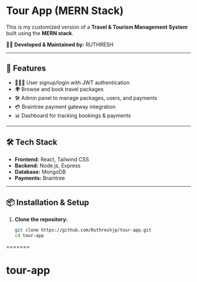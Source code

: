 
# Tour App (MERN Stack)

This is my customized version of a **Travel & Tourism Management System** built using the **MERN stack**.

👨‍💻 **Developed & Maintained by:** RUTHRESH  

---

## 🚀 Features
- 🧑‍🤝‍🧑 User signup/login with JWT authentication  
- 🌍 Browse and book travel packages  
- 🛠️ Admin panel to manage packages, users, and payments  
- 💳 Braintree payment gateway integration  
- 📊 Dashboard for tracking bookings & payments  

---

## 🛠️ Tech Stack
- **Frontend:** React, Tailwind CSS  
- **Backend:** Node.js, Express  
- **Database:** MongoDB  
- **Payments:** Braintree  

---

## 📦 Installation & Setup

1. **Clone the repository:**
   ```bash
   git clone https://github.com/Ruthreshjp/tour-app.git
   cd tour-app
=======
# tour-app


